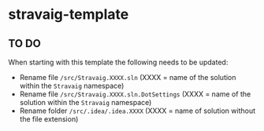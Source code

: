 # stravaig-template

## TO DO

When starting with this template the following needs to be updated:

* Rename file `/src/Stravaig.XXXX.sln` (XXXX = name of the solution within the `Stravaig` namespace)
* Rename file `/src/Stravaig.XXXX.sln.DotSettings` (XXXX = name of the solution within the `Stravaig` namespace)
* Rename folder `/src/.idea/.idea.XXXX` (XXXX = name of solution without the file extension)

